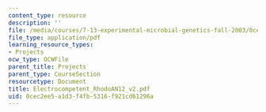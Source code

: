 ```yaml
---
content_type: resource
description: ''
file: /media/courses/7-13-experimental-microbial-genetics-fall-2003/0cec2ee5a1d3f4fb5316f921cd61296a_Electrocompetent_RhodoAN12_v2.pdf
file_type: application/pdf
learning_resource_types:
- Projects
ocw_type: OCWFile
parent_title: Projects
parent_type: CourseSection
resourcetype: Document
title: Electrocompetent_RhodoAN12_v2.pdf
uid: 0cec2ee5-a1d3-f4fb-5316-f921cd61296a
---
```

